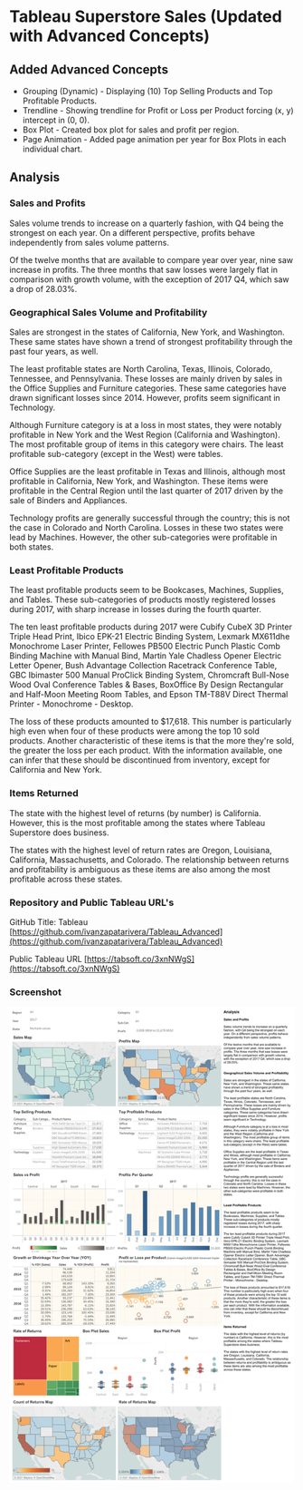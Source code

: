 # Tableau Superstore Sales (Updated with Advanced Concepts)

## Added Advanced Concepts

* Grouping (Dynamic) - Displaying (10) Top Selling Products and Top Profitable Products.
* Trendline - Showing trendline for Profit or Loss per Product forcing (x, y) intercept in (0, 0).
* Box Plot - Created box plot for sales and profit per region.
* Page Animation - Added page animation per year for Box Plots in each individual chart.

## Analysis 
  
### Sales and Profits 
  
Sales volume trends to increase on a quarterly fashion, with Q4 being the strongest on each year. On a different perspective, profits behave independently from sales volume patterns. 
  
Of the twelve months that are available to compare year over year, nine saw increase in profits. The three months that saw losses were largely flat in comparison with growth volume, with the exception of 2017 Q4, which saw a drop of 28.03%. 
  
  
### Geographical Sales Volume and Profitability 
  
Sales are strongest in the states of California, New York, and Washington. These same states have shown a trend of strongest profitability through the past four years, as well. 
  
The least profitable states are North Carolina, Texas, Illinois, Colorado, Tennessee, and Pennsylvania. These losses are mainly driven by sales in the Office Supplies and Furniture categories. These same categories have drawn significant losses since 2014. However, profits seem significant in Technology. 
  
Although Furniture category is at a loss in most states, they were notably profitable in New York and the West Region (California and Washington). The most profitable group of items in this category were chairs. The least profitable sub-category (except in the West) were tables. 
  
Office Supplies are the least profitable in Texas and Illinois, although most profitable in California, New York, and Washington. These items were profitable in the Central Region until the last quarter of 2017 driven by the sale of Binders and Appliances. 
  
Technology profits are generally successful through the country; this is not the case in Colorado and North Carolina. Losses in these two states were lead by Machines. However, the other sub-categories were profitable in both states. 
  
  
### Least Profitable Products 
  
The least profitable products seem to be Bookcases, Machines, Supplies, and Tables. These sub-categories of products mostly registered losses during 2017, with sharp increase in losses during the fourth quarter. 
  
The ten least profitable products during 2017 were Cubify CubeX 3D Printer Triple Head Print, Ibico EPK-21 Electric Binding System, Lexmark MX611dhe Monochrome Laser Printer, Fellowes PB500 Electric Punch Plastic Comb Binding Machine with Manual Bind, Martin Yale Chadless Opener Electric Letter Opener, Bush Advantage Collection Racetrack Conference Table, GBC Ibimaster 500 Manual ProClick Binding System, Chromcraft Bull-Nose Wood Oval Conference Tables & Bases, BoxOffice By Design Rectangular and Half-Moon Meeting Room Tables, and Epson TM-T88V Direct Thermal Printer - Monochrome - Desktop. 
  
The loss of these products amounted to $17,618. This number is particularly high even when four of these products were among the top 10 sold products. Another characteristic of these items is that the more they're sold, the greater the loss per each product. With the information available, one can infer that these should be discontinued from inventory, except for California and New York. 
  
  
### Items Returned 
  
The state with the highest level of returns (by number) is California. However, this is the most profitable among the states where Tableau Superstore does business. 
  
The states with the highest level of return rates are Oregon, Louisiana, California, Massachusetts, and Colorado. The relationship between returns and profitability is ambiguous as these items are also among the most profitable across these states.


### Repository and Public Tableau URL's

GitHub Title: Tableau [https://github.com/ivanzapatarivera/Tableau_Advanced](https://github.com/ivanzapatarivera/Tableau_Advanced)

Public Tableau URL [https://tabsoft.co/3xnNWgS](https://tabsoft.co/3xnNWgS)


### Screenshot

![Getting_Started](screenshot.png)